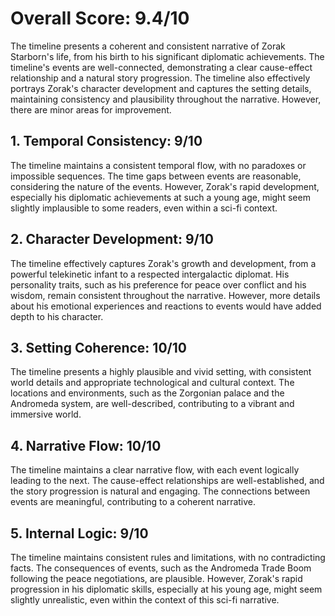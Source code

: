 # Overall Score: 9.4/10

The timeline presents a coherent and consistent narrative of Zorak Starborn's life, from his birth to his significant diplomatic achievements. The timeline's events are well-connected, demonstrating a clear cause-effect relationship and a natural story progression. The timeline also effectively portrays Zorak's character development and captures the setting details, maintaining consistency and plausibility throughout the narrative. However, there are minor areas for improvement.

## 1. Temporal Consistency: 9/10
The timeline maintains a consistent temporal flow, with no paradoxes or impossible sequences. The time gaps between events are reasonable, considering the nature of the events. However, Zorak's rapid development, especially his diplomatic achievements at such a young age, might seem slightly implausible to some readers, even within a sci-fi context. 

## 2. Character Development: 9/10
The timeline effectively captures Zorak's growth and development, from a powerful telekinetic infant to a respected intergalactic diplomat. His personality traits, such as his preference for peace over conflict and his wisdom, remain consistent throughout the narrative. However, more details about his emotional experiences and reactions to events would have added depth to his character.

## 3. Setting Coherence: 10/10
The timeline presents a highly plausible and vivid setting, with consistent world details and appropriate technological and cultural context. The locations and environments, such as the Zorgonian palace and the Andromeda system, are well-described, contributing to a vibrant and immersive world.

## 4. Narrative Flow: 10/10
The timeline maintains a clear narrative flow, with each event logically leading to the next. The cause-effect relationships are well-established, and the story progression is natural and engaging. The connections between events are meaningful, contributing to a coherent narrative.

## 5. Internal Logic: 9/10
The timeline maintains consistent rules and limitations, with no contradicting facts. The consequences of events, such as the Andromeda Trade Boom following the peace negotiations, are plausible. However, Zorak's rapid progression in his diplomatic skills, especially at his young age, might seem slightly unrealistic, even within the context of this sci-fi narrative.
